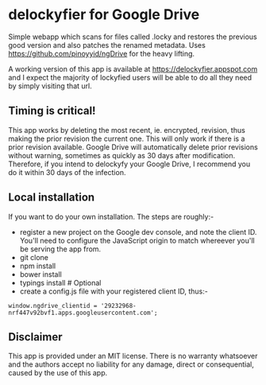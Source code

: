 # delockyfier for Google Drive

Simple webapp which scans for files called .locky and restores the previous good version and also patches the renamed metadata.
Uses https://github.com/pinoyyid/ngDrive for the heavy lifting.

A working version of this app is available at https://delockyfier.appspot.com and I expect the majority of lockyfied users will be able to do all they need by simply visiting that url.

## Timing is critical!
This app works by deleting the most recent, ie. encrypted, revision, thus making the prior revision the current one. This will only work if there is a prior revision available. Google Drive will automatically delete prior revisions without warning, sometimes as quickly as 30 days after modification. Therefore, if you intend to delockyfy your Google Drive, I recommend you do it within 30 days of the infection.

## Local installation
If you want to do your own installation. The steps are roughly:-
* register a new project on the Google dev console, and note the client ID. You'll need to configure the JavaScript origin to match whereever you'll be serving the app from.
* git clone
* npm install
* bower install
* typings install # Optional
* create a config.js file with your registered client ID, thus:-
```
window.ngdrive_clientid = '29232968-nrf447v92bvf1.apps.googleusercontent.com';
```

## Disclaimer
This app is provided under an MIT license. There is no warranty whatsoever and the authors accept no liability for any damage, direct or consequential, caused by the use of this app.
